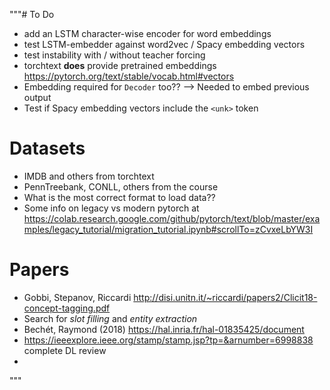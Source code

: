 """# To Do

* add an LSTM character-wise encoder for word embeddings
* test LSTM-embedder against word2vec / Spacy embedding vectors
* test instability with / without teacher forcing
* torchtext **does** provide pretrained embeddings https://pytorch.org/text/stable/vocab.html#vectors
* Embedding required for `Decoder` too?? --> Needed to embed previous output
* Test if Spacy embedding vectors include the `<unk>` token

# Datasets
* IMDB and others from torchtext
* PennTreebank, CONLL, others from the course
* What is the most correct format to load data??
* Some info on legacy vs modern pytorch at https://colab.research.google.com/github/pytorch/text/blob/master/examples/legacy_tutorial/migration_tutorial.ipynb#scrollTo=zCvxeLbYW3I

# Papers
* Gobbi, Stepanov, Riccardi http://disi.unitn.it/~riccardi/papers2/Clicit18-concept-tagging.pdf
* Search for *slot filling* and *entity extraction*
* Bechét, Raymond (2018) https://hal.inria.fr/hal-01835425/document 
* https://ieeexplore.ieee.org/stamp/stamp.jsp?tp=&arnumber=6998838 complete DL review
*
"""